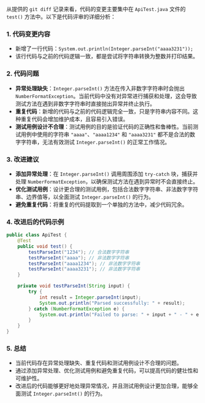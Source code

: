 从提供的 `git diff` 记录来看，代码的变更主要集中在 `ApiTest.java` 文件的 `test()` 方法中。以下是代码评审的详细分析：

### 1. **代码变更内容**
   - 新增了一行代码：`System.out.println(Integer.parseInt("aaaa3231"));`
   - 该行代码与之前的代码逻辑一致，都是尝试将字符串转换为整数并打印结果。

### 2. **代码问题**
   - **异常处理缺失**：`Integer.parseInt()` 方法在传入非数字字符串时会抛出 `NumberFormatException`。当前代码中没有对异常进行捕获和处理，这会导致测试方法在遇到非数字字符串时直接抛出异常并终止执行。
   - **重复代码**：新增的代码与之前的代码逻辑完全一致，只是字符串内容不同。这种重复代码会增加维护成本，且容易引入错误。
   - **测试用例设计不合理**：测试用例的目的是验证代码的正确性和鲁棒性。当前测试用例中使用的字符串 `"aaaa"`、`"aaaa1234"` 和 `"aaaa3231"` 都不是合法的数字字符串，无法有效测试 `Integer.parseInt()` 的正常工作情况。

### 3. **改进建议**
   - **添加异常处理**：在 `Integer.parseInt()` 调用周围添加 `try-catch` 块，捕获并处理 `NumberFormatException`，以确保测试方法在遇到异常时不会直接终止。
   - **优化测试用例**：设计更合理的测试用例，包括合法数字字符串、非法数字字符串、边界值等，以全面测试 `Integer.parseInt()` 的行为。
   - **避免重复代码**：将重复的代码提取到一个单独的方法中，减少代码冗余。

### 4. **改进后的代码示例**
```java
public class ApiTest {
    @Test
    public void test() {
        testParseInt("1234"); // 合法数字字符串
        testParseInt("aaaa"); // 非法数字字符串
        testParseInt("aaaa1234"); // 非法数字字符串
        testParseInt("aaaa3231"); // 非法数字字符串
    }

    private void testParseInt(String input) {
        try {
            int result = Integer.parseInt(input);
            System.out.println("Parsed successfully: " + result);
        } catch (NumberFormatException e) {
            System.out.println("Failed to parse: " + input + " - " + e.getMessage());
        }
    }
}
```

### 5. **总结**
   - 当前代码存在异常处理缺失、重复代码和测试用例设计不合理的问题。
   - 通过添加异常处理、优化测试用例和避免重复代码，可以提高代码的健壮性和可维护性。
   - 改进后的代码能够更好地处理异常情况，并且测试用例设计更加合理，能够全面测试 `Integer.parseInt()` 的行为。